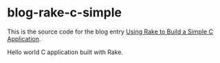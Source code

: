 # blog-rake-c-simple

This is the source code for the blog entry [Using Rake to Build a Simple C Application](http://www.electronvector.com/blog/using-rake-to-build-a-simple-c-application).

Hello world C application built with Rake. 
